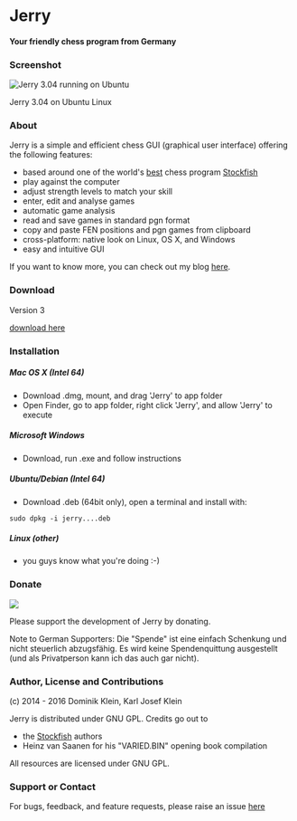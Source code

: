 # Jerry
#### Your friendly chess program from Germany

### Screenshot

![Jerry 3.04 running on Ubuntu](https://github.com/asdfjkl/jerry/raw/master/various/screenshot.jpg)

Jerry 3.04 on Ubuntu Linux

### About

Jerry is a simple and efficient chess GUI (graphical user interface) offering the following features:

* based around one of the world's [best](http://www.computerchess.org.uk/ccrl/4040/) chess program [Stockfish](https://stockfishchess.org/)
* play against the computer
* adjust strength levels to match your skill
* enter, edit and analyse games
* automatic game analysis
* read and save games in standard pgn format
* copy and paste FEN positions and pgn games from clipboard
* cross-platform: native look on Linux, OS X, and Windows
* easy and intuitive GUI

If you want to know more, you can check out my blog [here](https://buildingjerry.wordpress.com/).

### Download

Version 3

[download here](https://github.com/asdfjkl/jerry/releases/)

### Installation

##### Mac OS X (Intel 64)

 - Download .dmg, mount, and drag 'Jerry' to app folder
 - Open Finder, go to app folder, right click 'Jerry', and allow 'Jerry' to execute

##### Microsoft Windows
 
- Download, run .exe and follow instructions

##### Ubuntu/Debian (Intel 64)

- Download .deb (64bit only), open a terminal and install with:

 `sudo dpkg -i jerry....deb`

##### Linux (other)
   
 - you guys know what you're doing :-)

### Donate

[![](https://www.paypalobjects.com/en_US/i/btn/btn_donateCC_LG.gif)](https://www.paypal.com/cgi-bin/webscr?cmd=_s-xclick&hosted_button_id=NY24REU9QDXTA)

Please support the development of Jerry by donating.

Note to German Supporters: Die "Spende" ist eine einfach Schenkung 
und nicht steuerlich abzugsfähig. Es wird keine Spendenquittung 
ausgestellt (und als Privatperson kann ich das auch gar nicht).


### Author, License and Contributions

(c) 2014 - 2016 Dominik Klein, Karl Josef Klein

Jerry is distributed under GNU GPL. Credits go out to

 - the [Stockfish](https://stockfishchess.org/) authors
 - Heinz van Saanen for his "VARIED.BIN" opening book compilation

All resources are licensed under GNU GPL.

### Support or Contact

For bugs, feedback, and feature requests, please raise an issue [here](https://github.com/asdfjkl/jerry/issues) 
